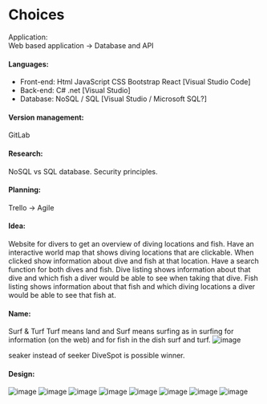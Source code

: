 # Choices 
Application: 	
Web based application ->  Database and API
#### Languages: 
-	Front-end: 	Html	JavaScript	CSS Bootstrap	React	[Visual Studio Code]
-	Back-end: 	C#	.net			[Visual Studio]
-	Database: 	NoSQL	/   SQL				[Visual Studio / Microsoft SQL?]
#### Version management:
GitLab 
#### Research:
NoSQL vs SQL database.
Security principles.
#### Planning: 	
Trello ->  Agile 
#### Idea:
Website for divers to get an overview of diving locations and fish. 
Have an interactive world map that shows diving locations that are clickable. When clicked show information about dive and fish at that location. 
Have a search function for both dives and fish. Dive listing shows information about that dive and which fish a diver would be able to see when taking that dive. Fish listing shows information about that fish and which diving locations a diver would be able to see that fish at.
#### Name:
Surf & Turf
Turf means land and Surf means surfing as in surfing for information (on the web) and  for fish in the dish surf and turf.
 ![image](https://user-images.githubusercontent.com/93527848/223687592-47209182-7968-4262-b7cf-55abe4d1a11e.png)

seaker instead of seeker
DiveSpot is possible winner.
#### Design:
![image](https://user-images.githubusercontent.com/93527848/224019630-48a0d6ff-7d07-445c-91ee-8b1ce0d8a3db.png)
![image](https://user-images.githubusercontent.com/93527848/224020767-7c8d132b-0f13-43ba-a067-f5dd495fddc4.png)
![image](https://user-images.githubusercontent.com/93527848/224022271-f4a5119e-2060-4d60-97b8-e0217cc1a30e.png)
![image](https://user-images.githubusercontent.com/93527848/224027884-74861ccb-f26c-4f89-9491-d40b05251892.png)
![image](https://user-images.githubusercontent.com/93527848/224028021-79d79fff-ad46-4d0d-8c44-8e7b08293d41.png)
![image](https://user-images.githubusercontent.com/93527848/224029503-991cc1cf-b7ee-4e44-b3cb-d7a9290af48f.png)
![image](https://user-images.githubusercontent.com/93527848/224029790-4e288e98-8a2e-44fe-b5c7-aa14c2691c26.png)
![image](https://user-images.githubusercontent.com/93527848/224030091-b2cfbdbf-b22e-4db5-b0e5-b23d07b8f519.png)






